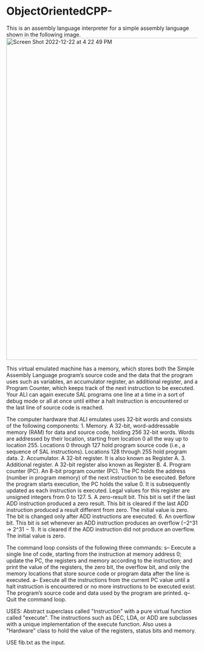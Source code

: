 # ObjectOrientedCPP-
This is an assembly language interpreter for a simple assembly language shown in the following image.
<img width="846" alt="Screen Shot 2022-12-22 at 4 22 49 PM" src="https://user-images.githubusercontent.com/61337965/209235792-b11282e1-9d07-49bd-a435-bed71bbac8f7.png">

This virtual emulated machine has a memory, which stores both the Simple Assembly Language program’s source code and the data that the program uses such as variables, an accumulator register, an additional register, and a Program Counter, which keeps track of the next instruction to be executed. Your ALI can again execute SAL programs one line at a time in a sort of debug mode or all at once until either a halt instruction is encountered or the last line of source code is reached.

The computer hardware that ALI emulates uses 32-bit words and consists of the following components:
    1. Memory. A 32-bit, word-addressable memory (RAM) for data and source code, holding 256 32-bit words. Words are addressed by their location,   starting from location 0 all the way up to location 255. Locations 0 through 127 hold program source code (i.e., a sequence of SAL instructions). Locations 128 through 255 hold program data.
    2. Accumulator. A 32-bit register. It is also known as Register A.
    3. Additional register. A 32-bit register also known as Register B.
    4. Program counter (PC). An 8-bit program counter (PC). The PC holds the address (number in program memory) of the next instruction to be executed. Before the program starts execution, the PC holds the value 0. It is subsequently updated as each instruction is executed. Legal values for this register are unsigned integers from 0 to 127.
    5. A zero-result bit. This bit is set if the last ADD instruction produced a zero result. This bit is cleared if the last ADD instruction produced a result different from zero. The initial value is zero. The bit is changed only after ADD instructions are executed.
    6. An overflow bit. This bit is set whenever an ADD instruction produces an overflow (−2^31 → 2^31 − 1). It is cleared if the ADD instruction did not produce an overflow. The initial value is zero.

The command loop consists of the following three commands:
    s– Execute a single line of code, starting from the instruction at memory address 0; update the PC, the registers and memory according to the instruction; and print the value of the registers, the zero bit, the overflow bit, and only the memory locations that store source code or program data after the line is executed.
    a– Execute all the instructions from the current PC value until a halt instruction is encountered or no more instructions to be executed exist. The program’s source code and data used by the program are printed.
    q– Quit the command loop.
    
USES: Abstract superclass called "Instruction" with a pure virtual function called "execute". The instructions such as DEC, LDA, or ADD are subclasses with a unique implementation of the execute function. Also uses a "Hardware" class to hold the value of the registers, status bits and memory.

USE fib.txt as the input.
